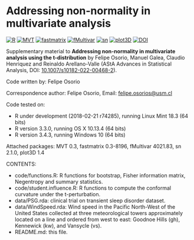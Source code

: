 # Addressing non-normality in multivariate analysis

[![R](https://img.shields.io/badge/Made%20with-R%20under%20development-success)](https://cran.r-project.org/)
[![MVT](https://img.shields.io/badge/MVT-0.3-orange)](http://mvt.mat.utfsm.cl/)
[![fastmatrix](https://img.shields.io/badge/fastmatrix-0.3--8196-orange)](https://faosorios.github.io/fastmatrix/)
[![fMultivar](https://img.shields.io/badge/fMultivar-4021.83-orange)](https://cran.r-project.org/package=fMultivar)
[![sn](https://img.shields.io/badge/sn-2.1.0-orange)](https://cran.r-project.org/package=sn)
[![plot3D](https://img.shields.io/badge/plot3D-1.4-orange)](https://cran.r-project.org/package=plot3D)
[![DOI](https://img.shields.io/badge/DOI-10.1007/s10182--022--00468--2-blue)](http://doi.org/10.1007/s10182-022-00468-2)

Supplementary material to **Addressing non-normality in multivariate analysis using the t-distribution** by Felipe Osorio, Manuel Galea, Claudio Henriquez and Reinaldo Arellano-Valle (AStA Advances in Statistical Analysis, DOI: [10.1007/s10182-022-00468-2](https://doi.org/10.1007/s10182-022-00468-2)).

Code written by: Felipe Osorio

Correspondence author: Felipe Osorio, Email: felipe.osorios@usm.cl

Code tested on:
- R under development (2018-02-21 r74285), running Linux Mint 18.3 (64 bits)
- R version 3.3.0, running OS X 10.13.4 (64 bits)
- R version 3.4.3, running Windows 10 (64 bits)

Attached packages: MVT 0.3, fastmatrix 0.3-8196, fMultivar 4021.83, sn 2.1.0, plot3D 1.4

CONTENTS:
- code/functions.R: R functions for bootstrap, Fisher information matrix, Negentropy and summary statistics.
- code/student.influence.R: R functions to compute the conformal curvature under the t-perturbation.
- data/PSG.rda: clinical trial on transient sleep disorder dataset.
- data/WindSpeed.rda: Wind speed in the Pacific North-West of the United States collected at three meteorological towers approximately located on a line and ordered from west to east: Goodnoe Hills (gh), Kennewick (kw), and Vansycle (vs).
- README.md: this file.
